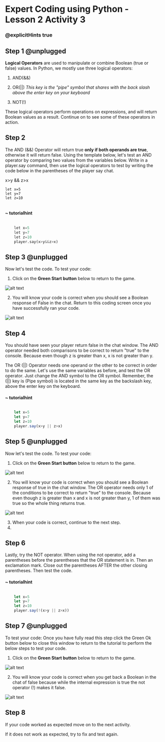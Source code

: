 # Expert Coding using Python - Lesson 2 Activity 3
### @explicitHints true

  

## Step 1 @unplugged

  

**Logical Operators** are used to manipulate or combine Boolean (true or false) values. In Python, we mostly use three logical operators:

1. AND(&&)

2. OR(||) *This key is the "pipe" symbol that shares with the back slash above the enter key on your keyboard*

3. NOT(!)

These logical operators perform operations on expressions, and will return Boolean values as a result. Continue on to see some of these operators in action.

## Step 2

The AND (&&) Operator will return true **only if both operands are true**, otherwise it will return false. Using the template below, let's test an AND operator by comparing two values from the variables below. Write in a player.say command, then use the logical operators to test by writing the code below in the parentheses of the player say chat. 

x>y && z>x

```template
let x=5
let y=7
let z=10


```
#### ~ tutorialhint

```python

    let x=5
    let y=7
    let z=10
    player.say(x>y&&z>x)
```


## Step 3 @unplugged 

Now let's test the code.
To test your code:

1. Click on the **Green Start button** below to return to the game.

  
![alt text](https://expertjs.codingcredentials.com/Lesson1/1.1/1.JPG?raw=true  "Start")

  
2. You will know your code is correct when you should see a Boolean response  of False in the chat. Return to this coding screen once you have successfully ran your code. 

 ![alt text](https://expertjs.codingcredentials.com/Lesson2/2.1/2.3.png?raw=true "Code")



## Step 4

You should have seen your player return false in the chat window. The AND operator needed both comparisons to be correct to return "true" to the console. Because even though z is greater than x, x is not greater than y.

The OR (||) Operator needs one operand or the other to be correct in order to do the same. Let's use the same variables as before, and test the OR operator. Just change the AND symbol to the OR symbol. 
Remember, the (||) key is (Pipe symbol) is located in the same key as the backslash key, above the enter key on the keyboard. 

#### ~ tutorialhint

```javascript

    let x=5
    let y=7
    let z=10
    player.say(x>y || z>x)
   ```


## Step 5 @unplugged

Now let's test the code.
To test your code:

1. Click on the **Green Start button** below to return to the game.

  
![alt text](https://expertjs.codingcredentials.com/Lesson1/1.1/1.JPG?raw=true  "Start")

  
2. You will know your code is correct when you should see a Boolean response  of true in the chat window. The OR operator needs only 1 of the conditions to be correct to return "true" to the console. Because even though z is greater than x and x is not greater than y, 1 of them was true so the whole thing returns true. 

 ![alt text](https://expertjs.codingcredentials.com/Lesson2/2.1/2.4.png?raw=true "Code")

3. When your code is correct, continue to the next step. 
4. 
## Step 6 

Lastly, try the NOT operator.  When using the not operator, add a parentheses before the parentheses that the OR statement is in.  Then an exclamation mark.  Close out the parentheses AFTER the other closing parentheses. Then test the code. 

#### ~ tutorialhint
```javascript

    let x=5
    let y=7
    let z=10
    player.say(!(x>y || z>x))
   ```
## Step 7 @unplugged

To test your code:
Once you have fully read this step click the Green Ok button below to close this window to return to the tutorial to perform the below steps to test your code.

1. Click on the **Green Start button** below to return to the game.

  

![alt text](https://expertjs.codingcredentials.com/Lesson1/1.1/1.JPG?raw=true  "Start")


2. You will know your code is correct when you get back a Boolean in the chat of false because while the internal expression is true the not operator (!) makes it false. 

 ![alt text](https://expertjs.codingcredentials.com/Lesson2/2.1/2.3.2.png?raw=true "Code")
## Step 8

If your code worked as expected move on to the next activity.
  
If it does not work as expected, try to fix and test again.

